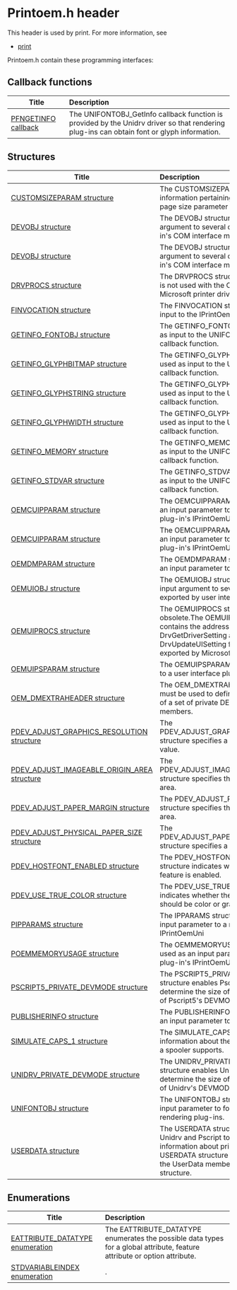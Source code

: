 # Printoem.h header


This header is used by print. For more information, see
- [print](../_print/index.md)

Printoem.h contain these programming interfaces:


## Callback functions

| Title   | Description   |
| ---- |:---- |
| [PFNGETINFO callback](nc-printoem-pfngetinfo.md) | The UNIFONTOBJ_GetInfo callback function is provided by the Unidrv driver so that rendering plug-ins can obtain font or glyph information. |

## Structures

| Title   | Description   |
| ---- |:---- |
| [CUSTOMSIZEPARAM structure](ns-printoem--customsizeparam.md) | The CUSTOMSIZEPARAM structure holds information pertaining to a single custom page size parameter for a printer. |
| [DEVOBJ structure](ns-printoem--devobj.md) | The DEVOBJ structure is used as an input argument to several of a rendering plug-in's COM interface methods. |
| [DEVOBJ structure](ns-printoem--devobj~r1.md) | The DEVOBJ structure is used as an input argument to several of a rendering plug-in's COM interface methods. |
| [DRVPROCS structure](ns-printoem--drvprocs.md) | The DRVPROCS structure is obsolete and is not used with the COM interfaces for Microsoft printer drivers. |
| [FINVOCATION structure](ns-printoem--finvocation.md) | The FINVOCATION structure is used as input to the IPrintOemUni |
| [GETINFO_FONTOBJ structure](ns-printoem--getinfo-fontobj.md) | The GETINFO_FONTOBJ structure is used as input to the UNIFONTOBJ_GetInfo callback function. |
| [GETINFO_GLYPHBITMAP structure](ns-printoem--getinfo-glyphbitmap.md) | The GETINFO_GLYPHBITMAP structure is used as input to the UNIFONTOBJ_GetInfo callback function. |
| [GETINFO_GLYPHSTRING structure](ns-printoem--getinfo-glyphstring.md) | The GETINFO_GLYPHSTRING structure is used as input to the UNIFONTOBJ_GetInfo callback function. |
| [GETINFO_GLYPHWIDTH structure](ns-printoem--getinfo-glyphwidth.md) | The GETINFO_GLYPHWIDTH structure is used as input to the UNIFONTOBJ_GetInfo callback function. |
| [GETINFO_MEMORY structure](ns-printoem--getinfo-memory.md) | The GETINFO_MEMORY structure is used as input to the UNIFONTOBJ_GetInfo callback function. |
| [GETINFO_STDVAR structure](ns-printoem--getinfo-stdvar.md) | The GETINFO_STDVAR structure is used as input to the UNIFONTOBJ_GetInfo callback function. |
| [OEMCUIPPARAM structure](ns-printoem--oemcuipparam.md) | The OEMCUIPPARAM structure is used as an input parameter to a user interface plug-in's IPrintOemUI |
| [OEMCUIPPARAM structure](ns-printoem--oemcuipparam~r1.md) | The OEMCUIPPARAM structure is used as an input parameter to a user interface plug-in's IPrintOemUI |
| [OEMDMPARAM structure](ns-printoem--oemdmparam.md) | The OEMDMPARAM structure is used as an input parameter to the IPrintOemUI |
| [OEMUIOBJ structure](ns-printoem--oemuiobj.md) | The OEMUIOBJ structure is used as an input argument to several of the methods exported by user interface plug-ins. |
| [OEMUIPROCS structure](ns-printoem--oemuiprocs.md) | The OEMUIPROCS structure is obsolete.The OEMUIPROCS structure contains the address of the DrvGetDriverSetting and DrvUpdateUISetting functions that are exported by Microsoft printer drivers. |
| [OEMUIPSPARAM structure](ns-printoem--oemuipsparam.md) | The OEMUIPSPARAM structure is passed to a user interface plug-in's IPrintOemUI |
| [OEM_DMEXTRAHEADER structure](ns-printoem--oem-dmextraheader.md) | The OEM_DMEXTRAHEADER structure must be used to define the first members of a set of private DEVMODEW structure members. |
| [PDEV_ADJUST_GRAPHICS_RESOLUTION structure](ns-printoem--pdev-adjust-graphics-resolution.md) | The PDEV_ADJUST_GRAPHICS_RESOLUTION structure specifies a graphics resolution value. |
| [PDEV_ADJUST_IMAGEABLE_ORIGIN_AREA structure](ns-printoem--pdev-adjust-imageable-origin-area.md) | The PDEV_ADJUST_IMAGEABLE_ORIGIN_AREA structure specifies the imageable origin area. |
| [PDEV_ADJUST_PAPER_MARGIN structure](ns-printoem--pdev-adjust-paper-margin.md) | The PDEV_ADJUST_PAPER_MARGIN structure specifies the imageable printing area. |
| [PDEV_ADJUST_PHYSICAL_PAPER_SIZE structure](ns-printoem--pdev-adjust-physical-paper-size.md) | The PDEV_ADJUST_PAPER_PHYSICAL_SIZE structure specifies a paper size value. |
| [PDEV_HOSTFONT_ENABLED structure](ns-printoem--pdev-hostfont-enabled.md) | The PDEV_HOSTFONT_ENABLED structure indicates whether the Hostfont feature is enabled. |
| [PDEV_USE_TRUE_COLOR structure](ns-printoem--pdev-use-true-color.md) | The PDEV_USE_TRUE_COLOR structure indicates whether the output color space should be color or grayscale. |
| [PIPPARAMS structure](ns-printoem-pipparams.md) | The IPPARAMS structure is used as an input parameter to a rendering plug-in's IPrintOemUni |
| [POEMMEMORYUSAGE structure](ns-printoem-poemmemoryusage.md) | The OEMMEMORYUSAGE structure is used as an input parameter to a rendering plug-in's IPrintOemUni |
| [PSCRIPT5_PRIVATE_DEVMODE structure](ns-printoem--pscript5-private-devmode.md) | The PSCRIPT5_PRIVATE_DEVMODE structure enables Pscript5 plug-ins to determine the size of the private portion of Pscript5's DEVMODEW structure. |
| [PUBLISHERINFO structure](ns-printoem--publisherinfo.md) | The PUBLISHERINFO structure is used as an input parameter to the IPrintOemPS |
| [SIMULATE_CAPS_1 structure](ns-printoem--simulate-caps-1.md) | The SIMULATE_CAPS_1 structure contains information about the types of simulations a spooler supports. |
| [UNIDRV_PRIVATE_DEVMODE structure](ns-printoem--unidrv-private-devmode.md) | The UNIDRV_PRIVATE_DEVMODE structure enables Unidrv plug-ins to determine the size of the private portion of Unidrv's DEVMODEW structure. |
| [UNIFONTOBJ structure](ns-printoem--unifontobj.md) | The UNIFONTOBJ structure is used as an input parameter to font functions in rendering plug-ins. |
| [USERDATA structure](ns-printoem--userdata.md) | The USERDATA structure is used by Unidrv and Pscript to specify additional information about printer features. A USERDATA structure pointer is supplied as the UserData member for each OPTITEM structure. |

## Enumerations

| Title   | Description   |
| ---- |:---- |
| [EATTRIBUTE_DATATYPE enumeration](ne-printoem--eattribute-datatype.md) | The EATTRIBUTE_DATATYPE enumerates the possible data types for a global attribute, feature attribute or option attribute. |
| [STDVARIABLEINDEX enumeration](ne-printoem--stdvariableindex.md) | . |
